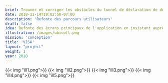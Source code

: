 ```yaml
---
brief: Trouver et corriger les obstacles du tunnel de déclaration de dommage par les assurés.
date: 2018-11-14T19:02:50-07:00
description: 'Refonte des parcours utilisateurs'
draft: false
idea: Refonte des écrans principaux de l'application en insistant auprès du métier pour une simplification extrême des process. Production d'une interface lisible et épurée du "bruit" généré par des informations sans utilité pour l'utilisateur au moment de sa déclaration.
illustration: /images/ubisoft.png
mission: 'conception'
title: 'VISA'
layout: "project"
weight: 1
year: 2018
---
```


{{< img "ill1.png">}}
{{< img "ill2.png">}}
{{< img "ill3.png">}}
{{< img "ill4.png">}}
{{< img "ill5.png">}}


